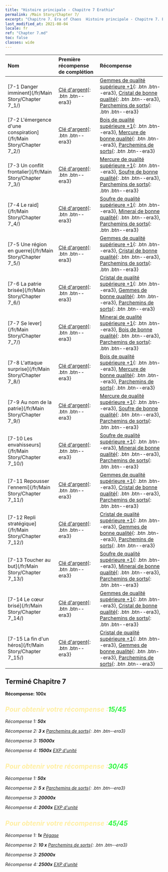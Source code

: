 ```yaml
---
title: "Histoire principale - Chapitre 7 Erathia"
permalink: /Main Story/Chapter 7/
excerpt: "Chapitre 7. Era of Chaos  Histoire principale - Chapitre 7. Erathia"
last_modified_at: 2021-08-04
locale: fr
ref: "Chapter 7.md"
toc: false
classes: wide
---
```


  | Nom |  Première récompense de complétion | Récompense |
  |:------------|:------------|:------------| 
  | [7-1 Danger imminent](/fr/Main Story/Chapter 7_1/) | [Clé d'argent](/ItemsFR/con_693/){: .btn .btn--era3} | [Gemmes de qualité supérieure +1](/ItemsFR/mat_23/){: .btn .btn--era3}, [Cristal de bonne qualité](/ItemsFR/mat_17/){: .btn .btn--era3}, [Parchemins de sorts](/ItemsFR/con_694/){: .btn .btn--era3} |
  | [7-2 L'émergence d'une conspiration](/fr/Main Story/Chapter 7_2/) | [Clé d'argent](/ItemsFR/con_693/){: .btn .btn--era3} | [Bois de qualité supérieure +1](/ItemsFR/mat_20/){: .btn .btn--era3}, [Mercure de bonne qualité](/ItemsFR/mat_14/){: .btn .btn--era3}, [Parchemins de sorts](/ItemsFR/con_694/){: .btn .btn--era3} |
  | [7-3 Un conflit frontalier](/fr/Main Story/Chapter 7_3/) | [Clé d'argent](/ItemsFR/con_693/){: .btn .btn--era3} | [Mercure de qualité supérieure +1](/ItemsFR/mat_21/){: .btn .btn--era3}, [Soufre de bonne qualité](/ItemsFR/mat_15/){: .btn .btn--era3}, [Parchemins de sorts](/ItemsFR/con_694/){: .btn .btn--era3} |
  | [7-4 Le raid](/fr/Main Story/Chapter 7_4/) | [Clé d'argent](/ItemsFR/con_693/){: .btn .btn--era3} | [Soufre de qualité supérieure +1](/ItemsFR/mat_22/){: .btn .btn--era3}, [Minerai de bonne qualité](/ItemsFR/mat_12/){: .btn .btn--era3}, [Parchemins de sorts](/ItemsFR/con_694/){: .btn .btn--era3} |
  | [7-5 Une région en guerre](/fr/Main Story/Chapter 7_5/) | [Clé d'argent](/ItemsFR/con_693/){: .btn .btn--era3} | [Gemmes de qualité supérieure +1](/ItemsFR/mat_23/){: .btn .btn--era3}, [Cristal de bonne qualité](/ItemsFR/mat_17/){: .btn .btn--era3}, [Parchemins de sorts](/ItemsFR/con_694/){: .btn .btn--era3} |
  | [7-6 La patrie brisée](/fr/Main Story/Chapter 7_6/) | [Clé d'argent](/ItemsFR/con_693/){: .btn .btn--era3} | [Cristal de qualité supérieure +1](/ItemsFR/mat_24/){: .btn .btn--era3}, [Gemmes de bonne qualité](/ItemsFR/mat_16/){: .btn .btn--era3}, [Parchemins de sorts](/ItemsFR/con_694/){: .btn .btn--era3} |
  | [7-7 Se lever](/fr/Main Story/Chapter 7_7/) | [Clé d'argent](/ItemsFR/con_693/){: .btn .btn--era3} | [Minerai de qualité supérieure +1](/ItemsFR/mat_19/){: .btn .btn--era3}, [Bois de bonne qualité](/ItemsFR/mat_13/){: .btn .btn--era3}, [Parchemins de sorts](/ItemsFR/con_694/){: .btn .btn--era3} |
  | [7-8 L'attaque surprise](/fr/Main Story/Chapter 7_8/) | [Clé d'argent](/ItemsFR/con_693/){: .btn .btn--era3} | [Bois de qualité supérieure +1](/ItemsFR/mat_20/){: .btn .btn--era3}, [Mercure de bonne qualité](/ItemsFR/mat_14/){: .btn .btn--era3}, [Parchemins de sorts](/ItemsFR/con_694/){: .btn .btn--era3} |
  | [7-9 Au nom de la patrie](/fr/Main Story/Chapter 7_9/) | [Clé d'argent](/ItemsFR/con_693/){: .btn .btn--era3} | [Mercure de qualité supérieure +1](/ItemsFR/mat_21/){: .btn .btn--era3}, [Soufre de bonne qualité](/ItemsFR/mat_15/){: .btn .btn--era3}, [Parchemins de sorts](/ItemsFR/con_694/){: .btn .btn--era3} |
  | [7-10 Les envahisseurs](/fr/Main Story/Chapter 7_10/) | [Clé d'argent](/ItemsFR/con_693/){: .btn .btn--era3} | [Soufre de qualité supérieure +1](/ItemsFR/mat_22/){: .btn .btn--era3}, [Minerai de bonne qualité](/ItemsFR/mat_12/){: .btn .btn--era3}, [Parchemins de sorts](/ItemsFR/con_694/){: .btn .btn--era3} |
  | [7-11 Repousser l'ennemi](/fr/Main Story/Chapter 7_11/) | [Clé d'argent](/ItemsFR/con_693/){: .btn .btn--era3} | [Gemmes de qualité supérieure +1](/ItemsFR/mat_23/){: .btn .btn--era3}, [Cristal de bonne qualité](/ItemsFR/mat_17/){: .btn .btn--era3}, [Parchemins de sorts](/ItemsFR/con_694/){: .btn .btn--era3} |
  | [7-12 Repli stratégique](/fr/Main Story/Chapter 7_12/) | [Clé d'argent](/ItemsFR/con_693/){: .btn .btn--era3} | [Cristal de qualité supérieure +1](/ItemsFR/mat_24/){: .btn .btn--era3}, [Gemmes de bonne qualité](/ItemsFR/mat_16/){: .btn .btn--era3}, [Parchemins de sorts](/ItemsFR/con_694/){: .btn .btn--era3} |
  | [7-13 Toucher au but](/fr/Main Story/Chapter 7_13/) | [Clé d'argent](/ItemsFR/con_693/){: .btn .btn--era3} | [Soufre de qualité supérieure +1](/ItemsFR/mat_22/){: .btn .btn--era3}, [Minerai de bonne qualité](/ItemsFR/mat_12/){: .btn .btn--era3}, [Parchemins de sorts](/ItemsFR/con_694/){: .btn .btn--era3} |
  | [7-14 Le cœur brisé](/fr/Main Story/Chapter 7_14/) | [Clé d'argent](/ItemsFR/con_693/){: .btn .btn--era3} | [Gemmes de qualité supérieure +1](/ItemsFR/mat_23/){: .btn .btn--era3}, [Cristal de bonne qualité](/ItemsFR/mat_17/){: .btn .btn--era3}, [Parchemins de sorts](/ItemsFR/con_694/){: .btn .btn--era3} |
  | [7-15 La fin d'un héros](/fr/Main Story/Chapter 7_15/) | [Clé d'argent](/ItemsFR/con_693/){: .btn .btn--era3} | [Cristal de qualité supérieure +1](/ItemsFR/mat_24/){: .btn .btn--era3}, [Gemmes de bonne qualité](/ItemsFR/mat_16/){: .btn .btn--era3}, [Parchemins de sorts](/ItemsFR/con_694/){: .btn .btn--era3} |


## Terminé Chapitre 7

 **Récompense:**  **100x** <i class="fas fa-gem"/>



## <span style="color: #ffeea0">Pour obtenir votre récompense :</span><span style="color: #27f73a">15/45</span>

 Récompense 1:  **50x** <i class="fas fa-gem"/>

 Récompense 2: **3 x** [Parchemins de sorts](/ItemsFR/con_694/){: .btn .btn--era3}

 Récompense 3:  **15000x** <i class="fas fa-coins"/>

 Récompense 4:  **1500x** [EXP d'unité](/ItemsFR/con_902/)



## <span style="color: #ffeea0">Pour obtenir votre récompense :</span><span style="color: #27f73a">30/45</span>

 Récompense 1:  **50x** <i class="fas fa-gem"/>

 Récompense 2: **5 x** [Parchemins de sorts](/ItemsFR/con_694/){: .btn .btn--era3}

 Récompense 3:  **20000x** <i class="fas fa-coins"/>

 Récompense 4:  **2000x** [EXP d'unité](/ItemsFR/con_902/)



## <span style="color: #ffeea0">Pour obtenir votre récompense :</span><span style="color: #27f73a">45/45</span>

 Récompense 1:  **1x** [Pégase](/fr/units/Pegasus/)

 Récompense 2: **10 x** [Parchemins de sorts](/ItemsFR/con_694/){: .btn .btn--era3}

 Récompense 3:  **25000x** <i class="fas fa-coins"/>

 Récompense 4:  **2500x** [EXP d'unité](/ItemsFR/con_902/)

